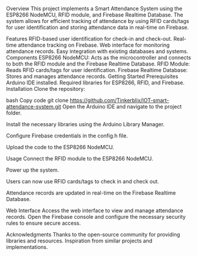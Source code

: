 Overview
This project implements a Smart Attendance System using the ESP8266 NodeMCU, RFID module, and Firebase Realtime Database. The system allows for efficient tracking of attendance by using RFID cards/tags for user identification and storing attendance data in real-time on Firebase.

Features
RFID-based user identification for check-in and check-out.
Real-time attendance tracking on Firebase.
Web interface for monitoring attendance records.
Easy integration with existing databases and systems.
Components
ESP8266 NodeMCU: Acts as the microcontroller and connects to both the RFID module and the Firebase Realtime Database.
RFID Module: Reads RFID cards/tags for user identification.
Firebase Realtime Database: Stores and manages attendance records.
Getting Started
Prerequisites
Arduino IDE installed.
Required libraries for ESP8266, RFID, and Firebase.
Installation
Clone the repository:

bash
Copy code
git clone https://github.com/Tinkerblix/IOT-smart-attendance-system.git
Open the Arduino IDE and navigate to the project folder.

Install the necessary libraries using the Arduino Library Manager.

Configure Firebase credentials in the config.h file.

Upload the code to the ESP8266 NodeMCU.

Usage
Connect the RFID module to the ESP8266 NodeMCU.

Power up the system.

Users can now use RFID cards/tags to check in and check out.

Attendance records are updated in real-time on the Firebase Realtime Database.

Web Interface
Access the web interface to view and manage attendance records. Open the Firebase console and configure the necessary security rules to ensure secure access.

Acknowledgments
Thanks to the open-source community for providing libraries and resources.
Inspiration from similar projects and implementations.
